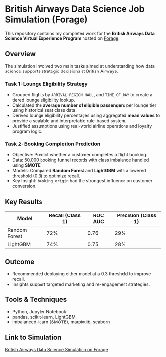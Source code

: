 # British Airways Data Science Job Simulation (Forage)

This repository contains my completed work for the **British Airways Data Science Virtual Experience Program** hosted on [Forage](https://www.theforage.com/simulations/british-airways/data-science-yqoz).

## Overview

The simulation involved two main tasks aimed at understanding how data science supports strategic decisions at British Airways:

### Task 1: Lounge Eligibility Strategy
- Grouped flights by `ARRIVAL_REGION`, `HAUL`, and `TIME_OF_DAY` to create a tiered lounge eligibility lookup.
- Calculated the **average number of eligible passengers** per lounge tier using historical seat class data.
- Derived lounge eligibility percentages using aggregated **mean values** to provide a scalable and interpretable rule-based system.
- Justified assumptions using real-world airline operations and loyalty program logic.

### Task 2: Booking Completion Prediction
- Objective: Predict whether a customer completes a flight booking.
- Data: 50,000 booking funnel records with class imbalance handled using **SMOTE**.
- Models: Compared **Random Forest** and **LightGBM** with a lowered threshold (0.3) to optimize recall.
- Key Insight: `booking_origin` had the strongest influence on customer conversion.

## Key Results

| Model         | Recall (Class 1) | ROC AUC | Precision (Class 1) |
|---------------|------------------|---------|----------------------|
| Random Forest | 72%              | 0.76    | 29%                  |
| LightGBM      | 74%              | 0.75    | 28%                  |

## Outcome

- Recommended deploying either model at a 0.3 threshold to improve recall.
- Insights support targeted marketing and re-engagement strategies.

## Tools & Techniques
- Python, Jupyter Notebook
- pandas, scikit-learn, LightGBM
- imbalanced-learn (SMOTE), matplotlib, seaborn

## Link to Simulation
[British Airways Data Science Simulation on Forage](https://www.theforage.com/simulations/british-airways/data-science-yqoz)